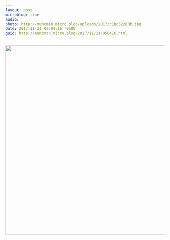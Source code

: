 ```yaml
---
layout: post
microblog: true
audio: 
photo: http://muncman.micro.blog/uploads/2017/c1bc52283b.jpg
date: 2017-11-21 00:04:16 -0500
guid: http://muncman.micro.blog/2017/11/21/050416.html
---
```



<img src="http://muncman.micro.blog/uploads/2017/c1bc52283b.jpg" width="600" height="600" />
